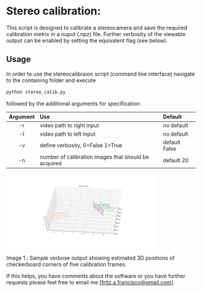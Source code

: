 # Stereo calibration:

This script is designed to calibrate a stereocamera and save the 
required calibration metrix in a ouput (.npz) file. Further verbosity of 
the viewable output can be enabled by setting the equivalent flag (see 
below).

## Usage

In order to use the stereocalibraion script (command line interface) 
navigate to the 
containing folder and execute
```bash
python stereo_calib.py
```
followed by the additional arguments for specification:

|Argument       | Use           |Default |
|:-------------: |:-------------| :-----|
|-r|video path to right input |no default|
|-l|video path to left input|no default|
|-v|define verbosity, 0=False 1=True |default False|
|-n|number of calibration images that should be acquired|default 20|

<img 
src="https://github.com/EduSampaio/OctoFishProject/blob/master/checkerboard_positions.png" 
width="400">

Image 1.: Sample verbose output showing estimated 3D positions of 
checkerboard corners of five calibration frames.

If this helps, you have comments about the software or you have further 
requests please feel free to email me [fritz.a.francisco@gmail.com].
